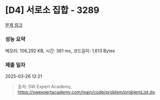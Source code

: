 # [D4] 서로소 집합 - 3289 

[문제 링크](https://swexpertacademy.com/main/code/problem/problemDetail.do?contestProbId=AWBJKA6qr2oDFAWr) 

### 성능 요약

메모리: 106,292 KB, 시간: 361 ms, 코드길이: 1,613 Bytes

### 제출 일자

2025-03-26 12:21



> 출처: SW Expert Academy, https://swexpertacademy.com/main/code/problem/problemList.do